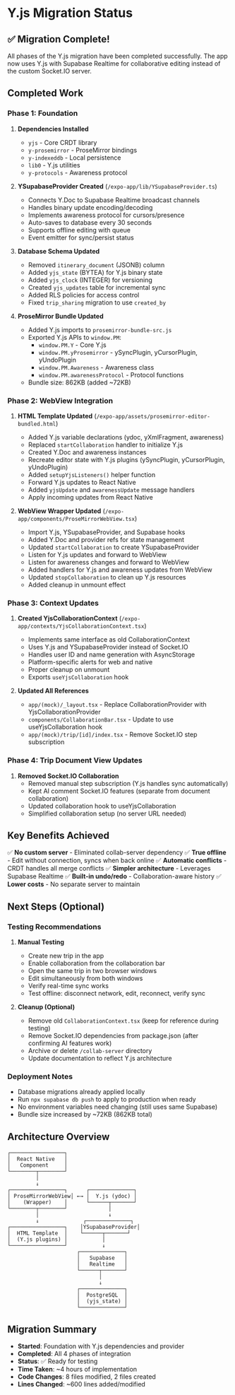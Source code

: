 # Y.js Migration Status

## ✅ Migration Complete!

All phases of the Y.js migration have been completed successfully. The app now uses Y.js with Supabase Realtime for collaborative editing instead of the custom Socket.IO server.

## Completed Work

### Phase 1: Foundation

1. **Dependencies Installed**
   - `yjs` - Core CRDT library  
   - `y-prosemirror` - ProseMirror bindings
   - `y-indexeddb` - Local persistence
   - `lib0` - Y.js utilities
   - `y-protocols` - Awareness protocol

2. **YSupabaseProvider Created** (`/expo-app/lib/YSupabaseProvider.ts`)
   - Connects Y.Doc to Supabase Realtime broadcast channels
   - Handles binary update encoding/decoding
   - Implements awareness protocol for cursors/presence
   - Auto-saves to database every 30 seconds
   - Supports offline editing with queue
   - Event emitter for sync/persist status

3. **Database Schema Updated**
   - Removed `itinerary_document` (JSONB) column
   - Added `yjs_state` (BYTEA) for Y.js binary state
   - Added `yjs_clock` (INTEGER) for versioning
   - Created `yjs_updates` table for incremental sync
   - Added RLS policies for access control
   - Fixed `trip_sharing` migration to use `created_by`

4. **ProseMirror Bundle Updated**
   - Added Y.js imports to `prosemirror-bundle-src.js`
   - Exported Y.js APIs to `window.PM`:
     - `window.PM.Y` - Core Y.js
     - `window.PM.yProsemirror` - ySyncPlugin, yCursorPlugin, yUndoPlugin
     - `window.PM.Awareness` - Awareness class
     - `window.PM.awarenessProtocol` - Protocol functions
   - Bundle size: 862KB (added ~72KB)

### Phase 2: WebView Integration

1. **HTML Template Updated** (`/expo-app/assets/prosemirror-editor-bundled.html`)
   - Added Y.js variable declarations (ydoc, yXmlFragment, awareness)
   - Replaced `startCollaboration` handler to initialize Y.js
   - Created Y.Doc and awareness instances
   - Recreate editor state with Y.js plugins (ySyncPlugin, yCursorPlugin, yUndoPlugin)
   - Added `setupYjsListeners()` helper function
   - Forward Y.js updates to React Native
   - Added `yjsUpdate` and `awarenessUpdate` message handlers
   - Apply incoming updates from React Native

2. **WebView Wrapper Updated** (`/expo-app/components/ProseMirrorWebView.tsx`)
   - Import Y.js, YSupabaseProvider, and Supabase hooks
   - Added Y.Doc and provider refs for state management
   - Updated `startCollaboration` to create YSupabaseProvider
   - Listen for Y.js updates and forward to WebView
   - Listen for awareness changes and forward to WebView
   - Added handlers for Y.js and awareness updates from WebView
   - Updated `stopCollaboration` to clean up Y.js resources
   - Added cleanup in unmount effect

### Phase 3: Context Updates

1. **Created YjsCollaborationContext** (`/expo-app/contexts/YjsCollaborationContext.tsx`)
   - Implements same interface as old CollaborationContext
   - Uses Y.js and YSupabaseProvider instead of Socket.IO
   - Handles user ID and name generation with AsyncStorage
   - Platform-specific alerts for web and native
   - Proper cleanup on unmount
   - Exports `useYjsCollaboration` hook

2. **Updated All References**
   - `app/(mock)/_layout.tsx` - Replace CollaborationProvider with YjsCollaborationProvider
   - `components/CollaborationBar.tsx` - Update to use useYjsCollaboration hook
   - `app/(mock)/trip/[id]/index.tsx` - Remove Socket.IO step subscription

### Phase 4: Trip Document View Updates

1. **Removed Socket.IO Collaboration**
   - Removed manual step subscription (Y.js handles sync automatically)
   - Kept AI comment Socket.IO features (separate from document collaboration)
   - Updated collaboration hook to useYjsCollaboration
   - Simplified collaboration setup (no server URL needed)

## Key Benefits Achieved

✅ **No custom server** - Eliminated collab-server dependency
✅ **True offline** - Edit without connection, syncs when back online
✅ **Automatic conflicts** - CRDT handles all merge conflicts
✅ **Simpler architecture** - Leverages Supabase Realtime
✅ **Built-in undo/redo** - Collaboration-aware history
✅ **Lower costs** - No separate server to maintain

## Next Steps (Optional)

### Testing Recommendations

1. **Manual Testing**
   - Create new trip in the app
   - Enable collaboration from the collaboration bar
   - Open the same trip in two browser windows
   - Edit simultaneously from both windows
   - Verify real-time sync works
   - Test offline: disconnect network, edit, reconnect, verify sync

2. **Cleanup (Optional)**
   - Remove old `CollaborationContext.tsx` (keep for reference during testing)
   - Remove Socket.IO dependencies from package.json (after confirming AI features work)
   - Archive or delete `/collab-server` directory
   - Update documentation to reflect Y.js architecture

### Deployment Notes

- Database migrations already applied locally
- Run `npx supabase db push` to apply to production when ready
- No environment variables need changing (still uses same Supabase)
- Bundle size increased by ~72KB (862KB total)

## Architecture Overview

```
┌─────────────────┐
│  React Native   │
│   Component     │
└────────┬────────┘
         │
         ↓
┌─────────────────┐      ┌──────────────┐
│ ProseMirrorWebView│ ←→ │  Y.js (ydoc) │
│    (Wrapper)    │      └──────┬───────┘
└────────┬────────┘             │
         │                      ↓
         ↓              ┌──────────────┐
┌─────────────────┐    │YSupabaseProvider│
│  HTML Template  │    └──────┬───────┘
│  (Y.js plugins) │           │
└─────────────────┘           ↓
                      ┌──────────────┐
                      │   Supabase   │
                      │   Realtime   │
                      └──────┬───────┘
                             │
                             ↓
                      ┌──────────────┐
                      │  PostgreSQL  │
                      │  (yjs_state) │
                      └──────────────┘
```

## Migration Summary

- **Started**: Foundation with Y.js dependencies and provider
- **Completed**: All 4 phases of integration
- **Status**: ✅ Ready for testing
- **Time Taken**: ~4 hours of implementation
- **Code Changes**: 8 files modified, 2 files created
- **Lines Changed**: ~600 lines added/modified

